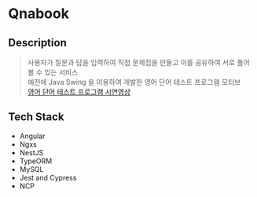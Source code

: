 # Qnabook

## Description

> 사용자가 질문과 답을 입력하여 직접 문제집을 만들고 이를 공유하여 서로 풀어볼 수 있는 서비스  
> 예전에 Java Swing 을 이용하여 개발한 영어 단어 테스트 프로그램 모티브  
> [영어 단어 테스트 프로그램 시연영상](https://youtu.be/1t5lvEtGUCg)

## Tech Stack

- Angular
- Ngxs
- NestJS
- TypeORM
- MySQL
- Jest and Cypress
- NCP

